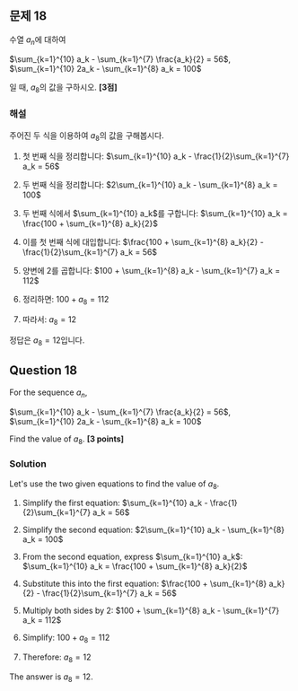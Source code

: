 

## 문제 18
수열 ${a_n}$에 대하여

$\sum_{k=1}^{10} a_k - \sum_{k=1}^{7} \frac{a_k}{2} = 56$, $\sum_{k=1}^{10} 2a_k - \sum_{k=1}^{8} a_k = 100$

일 때, $a_8$의 값을 구하시오. **[3점]**

### 해설
주어진 두 식을 이용하여 $a_8$의 값을 구해봅시다.

1. 첫 번째 식을 정리합니다:
   $\sum_{k=1}^{10} a_k - \frac{1}{2}\sum_{k=1}^{7} a_k = 56$
   
2. 두 번째 식을 정리합니다:
   $2\sum_{k=1}^{10} a_k - \sum_{k=1}^{8} a_k = 100$
   
3. 두 번째 식에서 $\sum_{k=1}^{10} a_k$를 구합니다:
   $\sum_{k=1}^{10} a_k = \frac{100 + \sum_{k=1}^{8} a_k}{2}$
   
4. 이를 첫 번째 식에 대입합니다:
   $\frac{100 + \sum_{k=1}^{8} a_k}{2} - \frac{1}{2}\sum_{k=1}^{7} a_k = 56$
   
5. 양변에 2를 곱합니다:
   $100 + \sum_{k=1}^{8} a_k - \sum_{k=1}^{7} a_k = 112$
   
6. 정리하면:
   $100 + a_8 = 112$
   
7. 따라서:
   $a_8 = 12$

정답은 $a_8 = 12$입니다.

## Question 18
For the sequence ${a_n}$,

$\sum_{k=1}^{10} a_k - \sum_{k=1}^{7} \frac{a_k}{2} = 56$, $\sum_{k=1}^{10} 2a_k - \sum_{k=1}^{8} a_k = 100$

Find the value of $a_8$. **[3 points]**

### Solution
Let's use the two given equations to find the value of $a_8$.

1. Simplify the first equation:
   $\sum_{k=1}^{10} a_k - \frac{1}{2}\sum_{k=1}^{7} a_k = 56$
   
2. Simplify the second equation:
   $2\sum_{k=1}^{10} a_k - \sum_{k=1}^{8} a_k = 100$
   
3. From the second equation, express $\sum_{k=1}^{10} a_k$:
   $\sum_{k=1}^{10} a_k = \frac{100 + \sum_{k=1}^{8} a_k}{2}$
   
4. Substitute this into the first equation:
   $\frac{100 + \sum_{k=1}^{8} a_k}{2} - \frac{1}{2}\sum_{k=1}^{7} a_k = 56$
   
5. Multiply both sides by 2:
   $100 + \sum_{k=1}^{8} a_k - \sum_{k=1}^{7} a_k = 112$
   
6. Simplify:
   $100 + a_8 = 112$
   
7. Therefore:
   $a_8 = 12$

The answer is $a_8 = 12$.